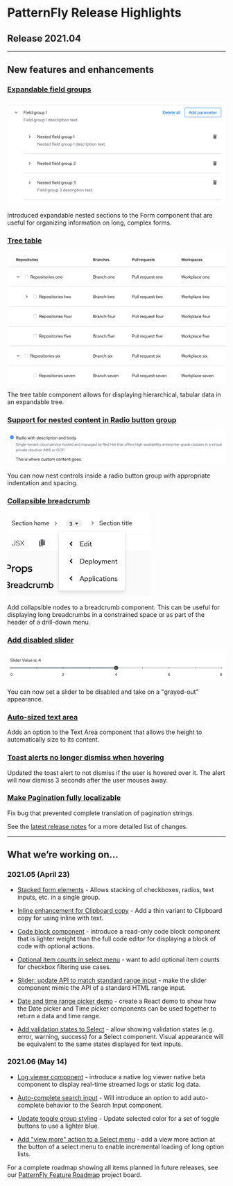 # PatternFly Release Highlights
## Release 2021.04
----------------------------------------------------------
## New features and enhancements

### [Expandable field groups](https://www.patternfly.org/v4/components/form#field-groups)

![nested field groups](./img/field-groups.png)

Introduced expandable nested sections to the Form component that are useful for organizing information on long, complex forms.

### [Tree table](https://www.patternfly.org/v4/components/table#tree-table)

![tree-table](./img/tree-table.png)

 The tree table component allows for displaying hierarchical, tabular data in an expandable tree.

### [Support for nested content in Radio button group](https://www.patternfly.org/v4/components/radio#with-body)

 ![radio button with description and nested content](./img/radio-with-body.png)

You can now nest controls inside a radio button group with appropriate indentation and spacing.

### [Collapsible breadcrumb](https://www.patternfly.org/v4/components/breadcrumb#with-dropdown)  

![breadcrumb with collabsible nodes](./img/collapsible-breadcrumb.png)

Add collapsible nodes to a breadcrumb component. This can be useful for displaying long breadcrumbs in a constrained space or as part of the header of a drill-down menu.

### [Add disabled slider](https://www.patternfly.org/v4/components/slider#disabled)

![disabled slider](./img/disabled-slider.png)

You can now set a slider to be disabled and take on a "grayed-out" appearance.

### [Auto-sized text area](https://www.patternfly.org/v4/components/text-area#auto-resizing)
Adds an option to the Text Area component that allows the height to automatically size to its content.

### [Toast alerts no longer dismiss when hovering](https://github.com/patternfly/patternfly-react/pull/5566)
Updated the toast alert to not dismiss if the user is hovered over it. The alert will now dismiss 3 seconds after the user mouses away.

### [Make Pagination fully localizable](https://github.com/patternfly/patternfly-react/pull/5563)

Fix bug that prevented complete translation of pagination strings.

See the [latest release notes](https://www.patternfly.org/v4/developer-resources/release-notes) for a more detailed list of changes.

-----------------------------------------------------------------------------

## What we’re working on...

### 2021.05 (April 23)

* [Stacked form elements](https://github.com/patternfly/patternfly-react/issues/5286) - Allows stacking of checkboxes, radios, text inputs, etc. in a single group.

* [Inline enhancement for Clipboard copy](https://github.com/patternfly/patternfly-react/issues/5555) - Add a thin variant to Clipboard copy for using inline with text.

* [Code block component](https://github.com/patternfly/patternfly-react/issues/5556) - introduce a read-only code block component that is lighter weight than the full code editor for displaying a block of code with optional actions.

* [Optional item counts in select menu](https://github.com/patternfly/patternfly-react/issues/5557) - want to add optional item counts for checkbox filtering use cases.

* [Slider: update API to match standard range input](https://github.com/patternfly/patternfly-react/issues/5464) - make the slider component mimic the API of a standard HTML range input.

* [Date and time range picker demo](https://github.com/patternfly/patternfly-react/issues/4737) - create a React demo to show how the Date picker and Time picker components can be used together to return a data and time range.

* [Add validation states to Select](https://github.com/patternfly/patternfly-react/issues/5579) - allow showing validation states (e.g. error, warning, success) for a Select component. Visual appearance will be equivalent to the same states displayed for text inputs.

### 2021.06 (May 14)

* [Log viewer component](https://github.com/patternfly/patternfly-react/issues/5341) - introduce a native log viewer native beta component to display real-time streamed logs or static log data.

* [Auto-complete search input](https://github.com/patternfly/patternfly-react/issues/5499) - Will introduce an option to add auto-complete behavior to the Search Input component.

* [Update toggle group styling](https://github.com/patternfly/patternfly/issues/3951) - Update selected color for a set of toggle buttons to use a lighter blue.

* [Add "view more" action to a Select menu](https://github.com/patternfly/patternfly/issues/3953) - add a view more action at the button of a select menu to enable incremental loading of long option lists.



For a complete roadmap showing all items planned in future releases, see our [PatternFly Feature Roadmap](https://github.com/orgs/patternfly/projects/4?fullscreen=true) project board.

